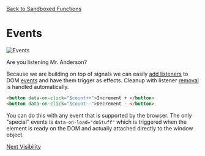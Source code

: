 [Back to Sandboxed Functions](/docs/included-plugins-core-sandboxed-functions)

# Events

![Events](/static/images/events.gif)

Are you listening Mr. Anderson?

Because we are building on top of signals we can easily [add listeners](https://developer.mozilla.org/en-US/docs/Web/API/EventTarget/addEventListener) to DOM [events](https://developer.mozilla.org/en-US/docs/Web/Events#event_listing) and have them trigger as effects.  Cleanup with listener [removal](https://developer.mozilla.org/en-US/docs/Web/API/EventTarget/removeEventListener) is handled automatically.

```html
<button data-on-click="$count++">Increment + </button>
<button data-on-click="$count--">Decrement - </button>
```

You can do this with any event that is supported by the browser.  The only "special" events is `data-on-load="doStuff"` which is triggered when the element is ready on the DOM and actually attached directly to the window object.



[Next Visibility](/docs/included-plugins-ui-visibility)

